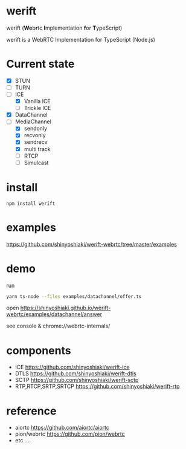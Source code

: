 # werift 

werift (**We**b**r**tc **I**mplementation **f**or **T**ypeScript)

werift is a WebRTC Implementation for TypeScript (Node.js)

# Current state

- [x] STUN
- [ ] TURN
- [ ] ICE
  - [x] Vanilla ICE
  - [ ] Trickle ICE
- [x] DataChannel
- [ ] MediaChannel
  - [x] sendonly
  - [x] recvonly
  - [x] sendrecv
  - [x] multi track
  - [ ] RTCP
  - [ ] Simulcast

# install 

```npm install werift``` 

# examples 

https://github.com/shinyoshiaki/werift-webrtc/tree/master/examples 

# demo

run

```sh
yarn ts-node --files examples/datachannel/offer.ts
```

open
https://shinyoshiaki.github.io/werift-webrtc/examples/datachannel/answer

see console & chrome://webrtc-internals/

# components

- ICE  https://github.com/shinyoshiaki/werift-ice
- DTLS https://github.com/shinyoshiaki/werift-dtls
- SCTP https://github.com/shinyoshiaki/werift-sctp
- RTP,RTCP,SRTP,SRTCP https://github.com/shinyoshiaki/werift-rtp

# reference

- aiortc https://github.com/aiortc/aiortc 
- pion/webrtc https://github.com/pion/webrtc 
- etc ....
